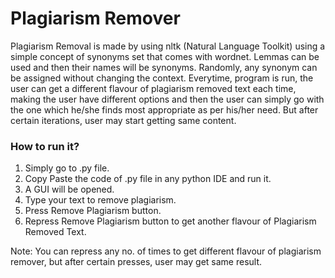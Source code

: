 # Plagiarism Remover
Plagiarism Removal is made by using nltk (Natural Language Toolkit) using a simple concept  of synonyms set that comes with wordnet. Lemmas can be used and then their names will be synonyms. Randomly, any synonym can be assigned without changing the context. Everytime, program is run, the user can get a different flavour of plagiarism removed text each time, making the user have different options and then the user can simply go with the one which he/she finds most appropriate as per his/her need. But after certain iterations, user may start getting same content.

### How to run it?

1. Simply go to .py file.
2. Copy Paste the code of .py file in any python IDE and run it.
3. A GUI will be opened.
4. Type your text to remove plagiarism.
5. Press Remove Plagiarism button.
6. Repress Remove Plagiarism button to get another flavour of Plagiarism Removed Text.

Note: You can repress any no. of times to get different flavour of plagiarism remover, but after certain presses, user may get same result.

